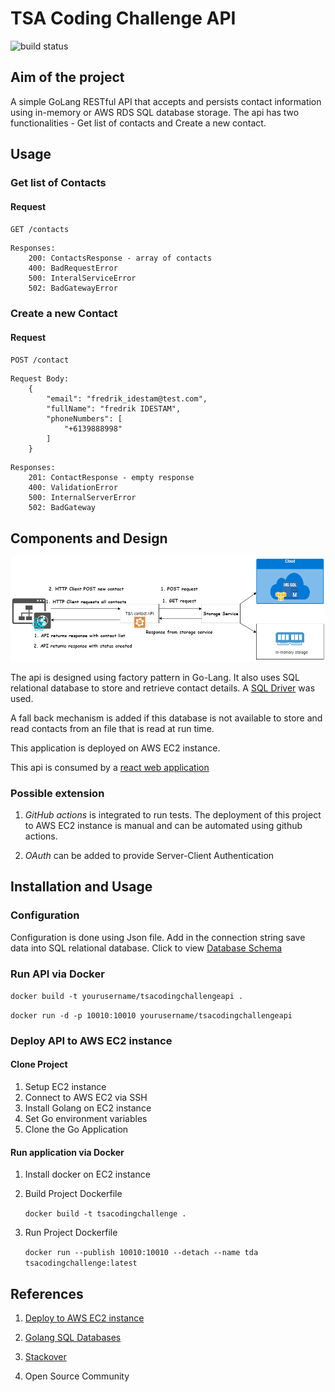 # TSA Coding Challenge API

![build status](https://github.com/graciasrochelle/TSACodingChallengeAPI/workflows/Go/badge.svg?branch=master)

## Aim of the project

A simple GoLang RESTful API that accepts and persists contact information using in-memory or AWS RDS SQL database storage. The api has two functionalities - Get list of contacts and Create a new contact.

## Usage

### Get list of Contacts

#### Request

`GET /contacts`

```
Responses:
    200: ContactsResponse - array of contacts
	400: BadRequestError
	500: InteralServiceError
	502: BadGatewayError
```

### Create a new Contact

#### Request

`POST /contact`

```
Request Body:
    {
        "email": "fredrik_idestam@test.com",
        "fullName": "fredrik IDESTAM",
        "phoneNumbers": [
            "+6139888998"
        ]
    }
```

```
Responses:
    201: ContactResponse - empty response
    400: ValidationError
    500: InternalServerError
    502: BadGateway
```

## Components and Design

![Design](/images/diagram.png)

The api is designed using factory pattern in Go-Lang. It also uses SQL relational database to store and retrieve contact details. A [SQL Driver](github.com/denisenkom/go-mssqldb) was used.

A fall back mechanism is added if this database is not available to store and read contacts from an file that is read at run time.

This application is deployed on AWS EC2 instance.

This api is consumed by a [react web application](https://github.com/graciasrochelle/TSACodingChallengeReactApp/blob/master/README.md)

### Possible extension

1. _GitHub actions_ is integrated to run tests. The deployment of this project to AWS EC2 instance is manual and can be automated using github actions.

2. _OAuth_ can be added to provide Server-Client Authentication

## Installation and Usage

### Configuration

Configuration is done using Json file. Add in the connection string save data into SQL relational database. Click to view [Database Schema](sql-schema.sql)

### Run API via Docker

`docker build -t yourusername/tsacodingchallengeapi .`

`docker run -d -p 10010:10010 yourusername/tsacodingchallengeapi`

### Deploy API to AWS EC2 instance

#### Clone Project

1. Setup EC2 instance
2. Connect to AWS EC2 via SSH
3. Install Golang on EC2 instance
4. Set Go environment variables
5. Clone the Go Application

#### Run application via Docker

1. Install docker on EC2 instance

2. Build Project Dockerfile

   `docker build -t tsacodingchallenge .`

3. Run Project Dockerfile

   `docker run --publish 10010:10010 --detach --name tda tsacodingchallenge:latest`

## References

1. [Deploy to AWS EC2 instance](https://hackernoon.com/deploying-a-go-application-on-aws-ec2-76390c09c2c5)

2. [Golang SQL Databases](https://flaviocopes.com/golang-sql-database/)

3. [Stackover](https://stackoverflow.com/)

4. Open Source Community
